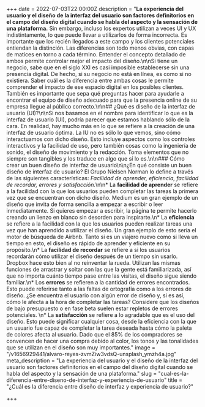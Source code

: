 +++
date = 2022-07-03T22:00:00Z
description = "**La experiencia del usuario y el diseño de la interfaz del usuario son factores definitorios en el campo del diseño digital cuando se habla del aspecto y la sensación de una plataforma.** Sin embargo, incluso los expertos utilizan a veces UI y UX indistintamente, lo que puede llevar a utilizarlos de forma incorrecta. Es importante que los recién llegados a este campo y los clientes potenciales entiendan la distinción. Las diferencias son todo menos obvias, con capas de matices en torno a cada término. Entender el concepto detallado de ambos permite controlar mejor el impacto del diseño.\n\nSi tiene un negocio, sabe que en el siglo XXI es casi imposible establecerse sin una presencia digital. De hecho, si su negocio no está en línea, es como si no existiera. Saber cuál es la diferencia entre ambas cosas le permite comprender el impacto de ese espacio digital en los posibles clientes. También es importante que sepa qué preguntas hacer para ayudarle a encontrar el equipo de diseño adecuado para que la presencia online de su empresa llegue al público correcto.\n\n## ¿Qué es diseño de la interfaz de usuario (UI)?\n\nSi nos basamos en el nombre para identificar lo que es la interfaz de usuario (UI), podría parecer que estamos hablando sólo de la cara. En realidad, hay mucho más en lo que se refiere a la creación de una interfaz de usuario óptima. La IU no es sólo lo que vemos, sino cómo interactuamos con dicho diseño. Esto incluye aspectos como los controles interactivos y la facilidad de uso, pero también cosas como la ingeniería de sonido, el diseño de movimiento y la redacción. Toma elementos que no siempre son tangibles y los traduce en algo que sí lo es.\n\n### Cómo crear un buen diseño de interfaz de usuario\n\n¿En qué consiste un buen diseño de interfaz de usuario? El Grupo Nielsen Norman lo define a través de las siguientes características: _Facilidad de aprender, eficiencia, facilidad de recordar, errores y satisfacción._\n\n* La **facilidad de aprender** se refiere a la facilidad con la que los usuarios pueden completar las tareas la primera vez que se encuentran con dicho diseño. Medium es un gran ejemplo de un diseño que invita de forma sencilla a empezar a escribir o leer inmediatamente. Si quieres empezar a escribir, la página te permite hacerlo creando un lienzo en blanco sin desorden para inspirarte.\n* La **eficiencia** se refiere a la facilidad con la que los usuarios pueden realizar tareas una vez que han aprendido a utilizar el diseño. Un gran ejemplo de esto sería el motor de búsqueda de Airbnb. Tanto si es un viajero nuevo como si lleva un tiempo en esto, el diseño es rápido de aprender y eficiente en su propósito.\n* La **facilidad de recordar** se refiere a si los usuarios recordarán cómo utilizar el diseño después de un tiempo sin usarlo. Dropbox hace esto bien al no reinventar la rueda. Utilizan las mismas funciones de arrastrar y soltar con las que la gente está familiarizada, así que no importa cuánto tiempo pase entre las visitas, el diseño sigue siendo familiar.\n* Los **errores** se refieren a la cantidad de errores encontrados. Esto puede referirse tanto a las faltas de ortografía como a los errores de diseño. ¿Se encuentra el usuario con algún error de diseño y, si es así, cómo le afecta a la hora de completar las tareas? Considere que los diseños de bajo presupuesto o en fase beta suelen estar repletos de errores potenciales. \n* La **satisfacción** se refiere a lo agradable que es el uso del diseño. Esto puede significar cualquier cosa, desde la eficiencia con la que un usuario fue capaz de completar la tarea deseada hasta cómo la paleta de colores afecta al usuario. Dado que el 85% de los compradores se convencen de hacer una compra debido al color, los tonos y las tonalidades que se utilizan en el diseño son muy importantes."
image = "/v1656929441/alvaro-reyes-zvmZiw3vdsQ-unsplash_ymzh4a.jpg"
meta_description = "La experiencia del usuario y el diseño de la interfaz del usuario son factores definitorios en el campo del diseño digital cuando se habla del aspecto y la sensación de una plataforma."
slug = "cual-es-la-diferencia-entre-diseno-de-interfaz-y-experiencia-de-usuario"
title = "¿Cuál es la diferencia entre diseño de interfaz y experiencia de usuario?"

+++
